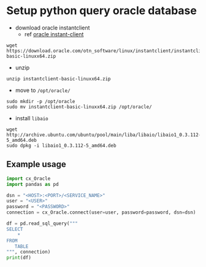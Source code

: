 # Setup python query oracle database
- download oracle instantclient
    - ref [oracle instant-client](https://www.oracle.com/database/technologies/instant-client/linux-x86-64-downloads.html)
```
wget https://download.oracle.com/otn_software/linux/instantclient/instantclient-basic-linuxx64.zip
```

- unzip
```
unzip instantclient-basic-linuxx64.zip
```
- move to `/opt/oracle/`
```
sudo mkdir -p /opt/oracle
sudo mv instantclient-basic-linuxx64.zip /opt/oracle/
```

- install `libaio`
```
wget http://archive.ubuntu.com/ubuntu/pool/main/liba/libaio/libaio1_0.3.112-5_amd64.deb
sudo dpkg -i libaio1_0.3.112-5_amd64.deb
```

## Example usage
```py
import cx_Oracle
import pandas as pd

dsn = "<HOST>:<PORT>/<SERVICE_NAME>"
user = "<USER>"
password = "<PASSWORD>"
connection = cx_Oracle.connect(user=user, password=password, dsn=dsn)

df = pd.read_sql_query("""
SELECT
    *
FROM
   TABLE
""", connection)
print(df)
```